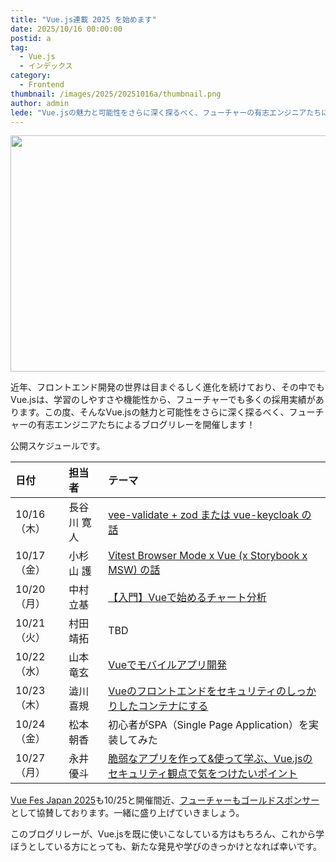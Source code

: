 ```yaml
---
title: "Vue.js連載 2025 を始めます"
date: 2025/10/16 00:00:00
postid: a
tag:
  - Vue.js
  - インデックス
category:
  - Frontend
thumbnail: /images/2025/20251016a/thumbnail.png
author: admin
lede: "Vue.jsの魅力と可能性をさらに深く探るべく、フューチャーの有志エンジニアたちによるブログリレーを開催します！"
---
```

<img src="/images/2025/20251016a/top.png" alt="" width="800" height="378" loading="lazy">

近年、フロントエンド開発の世界は目まぐるしく進化を続けており、その中でもVue.jsは、学習のしやすさや機能性から、フューチャーでも多くの採用実績があります。この度、そんなVue.jsの魅力と可能性をさらに深く探るべく、フューチャーの有志エンジニアたちによるブログリレーを開催します！

公開スケジュールです。

| 日付 | 担当者 | テーマ |
| :---- | :---- | :---- |
| 10/16（木） | 長谷川 寛人 | [vee-validate + zod または vue-keycloak の話](/articles/20251016b/) |
| 10/17（金） | 小杉山 護 | [Vitest Browser Mode x Vue (x Storybook x MSW) の話](/articles/20251017a/) |
| 10/20（月） | 中村 立基 | [【入門】Vueで始めるチャート分析](/articles/20251020a/) |
| 10/21（火） | 村田 靖拓 | TBD |
| 10/22（水） | 山本 竜玄 | [Vueでモバイルアプリ開発](/articles/20251022a/) |
| 10/23（木） | 澁川 喜規 | [Vueのフロントエンドをセキュリティのしっかりしたコンテナにする](/articles/20251023a/) |
| 10/24（金） | 松本 朝香 | 初心者がSPA（Single Page Application）を実装してみた |
| 10/27（月） | 永井 優斗 | [脆弱なアプリを作って&使って学ぶ、Vue.jsのセキュリティ観点で気をつけたいポイント](/articles/20251027a/) |

[Vue Fes Japan 2025](https://vuefes.jp/2025/)も10/25と開催間近、[フューチャーもゴールドスポンサー](https://vuefes.jp/2025/sponsors/future)として協賛しております。一緒に盛り上げていきましょう。

このブログリレーが、Vue.jsを既に使いこなしている方はもちろん、これから学ぼうとしている方にとっても、新たな発見や学びのきっかけとなれば幸いです。
